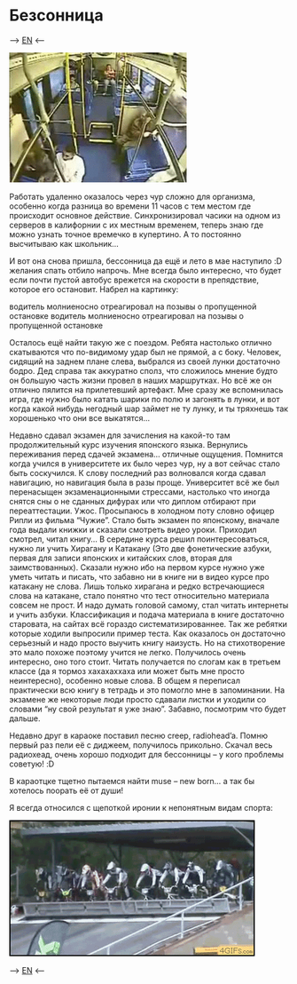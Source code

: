 # Безсонница

--> [EN](051613-insomnia-en.md) <--

![](static/гифки-песочница-696129.gif)

Работать удаленно оказалось через чур сложно для организма, особенно когда разница во времени 11 часов с тем местом где происходит основное действие. Синхронизировал часики на одном из серверов в калифорнии с их местным временем, теперь знаю где можно узнать точное времечко в купертино. А то постоянно высчитываю как школьник…

И вот она снова пришла, бессонница да ещё и лето в мае наступило :D желания спать отбило напрочь. Мне всегда было интересно, что будет если почти пустой автобус врежется на скорости в препядствие, которое его остановит. Набрел на картинку:

водитель молниеносно отреагировал на позывы о пропущенной остановке
водитель молниеносно отреагировал на позывы о пропущенной остановке

Осталось ещё найти такую же с поездом. Ребята настолько отлично скатываются что по-видимому удар был не прямой, а с боку. Человек, сидящий на заднем плане слева, выбрался из своей лунки достаточно бодро. Дед справа так аккуратно сполз, что сложилось мнение будто он большую часть жизни провел в наших маршрутках. Но всё же он отлично пялится на прилетевший артефакт. Мне сразу же вспомнилась игра, где нужно было катать шарики по полю и загонять в лунки, и вот когда какой нибудь негодный шар займет не ту лунку, и ты тряхнешь так хорошенько что они все выкатятся…

Недавно сдавал экзамен для зачисления на какой-то там продолжительный курс изучения японского языка. Вернулись переживания перед сдачей экзамена… отличные ощущения. Помнится когда учился в университете их было через чур, ну а вот сейчас стало быть соскучился. К слову последний раз волновался когда сдавал навигацию, но навигация была в разы проще. Университет всё же был перенасыщен экзаменационными стрессами, настолько что иногда снятся сны о не сданных дифурах или что диплом отбирают при переаттестации. Ужос. Просыпаюсь в холодном поту словно офицер Рипли из фильма “Чужие”. Стало быть экзамен по японскому, вначале года выдали книжки и сказали смотреть видео уроки. Приходил смотрел, читал книгу… В середине курса решил поинтересоваться, нужно ли учить Хирагану и Катакану (Это две фонетические азбуки, первая для записи японских и китайских слов, вторая для заимствованных). Сказали нужно ибо на первом курсе нужно уже уметь читать и писать, что забавно ни в книге ни в видео курсе про катакану не слова. Лишь только хирагана и редко встречающиеся слова на катакане, стало понятно что тест относительно материала совсем не прост. И надо думать головой самому, стал читать интернеты и учить азбуки. Классификация и подача материала в книге достаточно старовата, на сайтах всё гораздо систематизированнее. Так же ребятки которые ходили выпросили пример теста. Как оказалось он достаточно серьезный и надо просто выучить книгу наизусть. Но на стихотворение это мало похоже поэтому учится не легко. Получилось очень интересно, оно того стоит. Читать получается по слогам как в третьем классе (да я тормоз хахахаххаха или может быть мне просто неинтересно), особенно новые слова. В общем я переписал практически всю книгу в тетрадь и это помогло мне в запоминании. На экзамене же некоторые люди просто сдавали листки и уходили со словами “ну свой результат я уже знаю”. Забавно, посмотрим что будет дальше.

Недавно друг в караоке поставил песню creep, radiohead’a. Помню первый раз пели её с диджеем, получилось прикольно. Скачал весь радиохеад, очень хорошо подходит для бессонницы – у кого проблемы советую! :D

В караотцке тщетно пытаемся найти muse – new born… а так бы хотелось поорать её  от души!

Я всегда относился с щепоткой иронии к непонятным видам спорта:

![](static/epic-FAIL-гифки-troll-power-38415.gif)

--> [EN](051613-insomnia-en.md) <--
